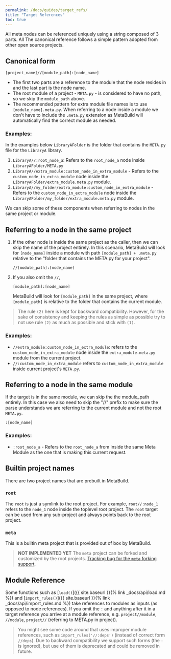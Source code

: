 ```yaml
---
permalink: /docs/guides/target_refs/
title: "Target References"
toc: true
---
```


All meta nodes can be referenced uniquely using a string composed of 3 parts. All The canonical reference follows a simple pattern adopted from other open source projects.

## Canonical form

```escape
[project_name]//[module_path]:[node_name]
```

- The first two parts are a reference to the module that the node resides in and the last part is the node name.
- The root module of a project - `META.py` - is considered to have no path, so we skip the `module_path` above.
- The recommended pattern for extra module file names is to use `[module_name].meta.py`. When referring to a node inside a module we don't have to include the `.meta.py` extension as MetaBuild will automatically find the correct module as needed.

### Examples:

In the examples below `LibraryAFolder` is the folder that contains the `META.py` file for the `LibraryA` library. 

1. `LibraryA//:root_node_a`: Refers to the `root_node_a` node inside `LibraryAFolder/META.py`
2. `LibraryA//extra_module:custom_node_in_extra_module` - Refers to the `custom_node_in_extra_module` node inside the `LibraryAFolder/extra_module.meta.py` module.
3. `LibraryA//my_folder/extra_module:custom_node_in_extra_module` - Refers to the `custom_node_in_extra_module` node inside the `LibraryAFolder/my_folder/extra_module.meta.py` module.

We can skip some of these components when referring to nodes in the same project or module.

## Referring to a node in the same project

1. If the other node is inside the same project as the caller, then we can skip the name of the project entirely. In this scenario, MetaBuild will look for `[node_name]` inside a module with path `[module_path] + .meta.py` relative to the "folder that contains the META.py for your project".
    ```escape
    //[module_path]:[node_name]
    ```
2. If you also omit the `//`,
    ```escape
    [module_path]:[node_name]
    ```
    MetaBuild will look for `[module_path]` in the same project, where `[module_path]` is relative to the folder that contains the current module.

> The rule `(2)` here is kept for backward compatibility. However, for the sake of consistency and keeping the rules as simple as possible try to not use rule `(2)` as much as possible and stick with `(1)`.


### Examples:

- `//extra_module:custom_node_in_extra_module`: refers to the `custom_node_in_extra_module` node inside the `extra_module.meta.py` module from the current project.
- `//:custom_node_in_extra_module` refers to `custom_node_in_extra_module` inside current project's `META.py`.

## Referring to a node in the same module

If the target is in the same module, we can skip the the module_path entirely. In this case we also need to skip the "//" prefix to make sure the parse understands we are referring to the current module and not the root `META.py`.

```escape
:[node_name]
```

### Examples:

- `:root_node_a` - Refers to the `root_node_a` from inside the same Meta Module as the one that is making this current request.

## Builtin project names

There are two project names that are prebuilt in MetaBuild.

### `root`

The `root` is just a symlink to the root project. For example, `root//:node_1` refers to the `node_1` node inside the toplevel root project. The `root` target can be used from any sub-project and always points back to the root project.

### `meta`

This is a builtin meta project that is provided out of box by MetaBuild.

> __NOT IMPLEMENTED YET__ The `meta` project can be forked and customized by the root projects. [Tracking bug for the `meta` forking support](https://git.corp.adobe.com/meta-build/meta-build/issues/56).

## Module Reference

Some functions such as [`load()`]({{ site.baseurl }}{% link _docs/api/load.md %}) and [`import_rules()`]({{ site.baseurl }}{% link _docs/api/import_rules.md %}) take references to modules as inputs (as opposed to node references). If you omit the `:` and anything after it in a target reference you arrive at a module reference, e.g. `project//module`, `//module`, `project//` (referring to META.py in project).

> You might see some code around that uses improper module references, such as `import_rules('//:deps')` (instead of correct form `//deps`). Due to backward compatibility we support such forms (the `:` is ignored), but use of them is deprecated and could be removed in future.
